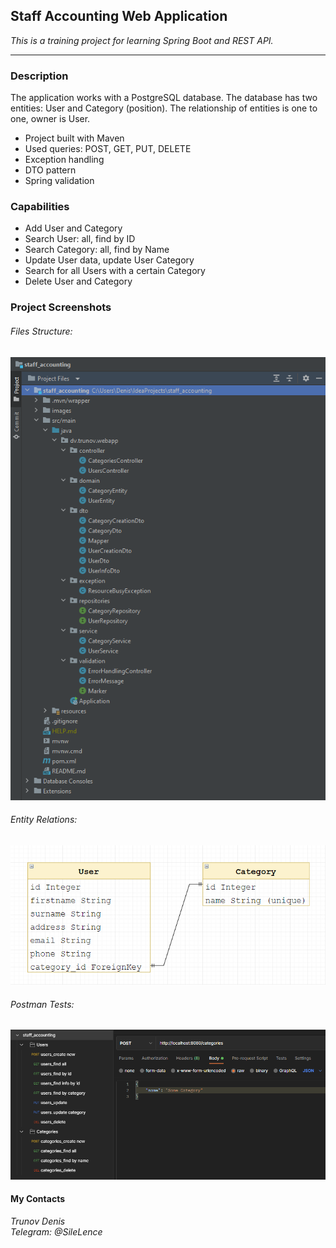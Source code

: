 ## Staff Accounting Web Application
_This is a training project for learning Spring Boot and REST API._
___

### Description
The application works with a PostgreSQL database. 
The database has two entities: User and Category (position). 
The relationship of entities is one to one, owner is User.
- Project built with Maven
- Used queries: POST, GET, PUT, DELETE
- Exception handling
- DTO pattern
- Spring validation

### Capabilities
- Add User and Category
- Search User: all, find by ID
- Search Category: all, find by Name
- Update User data, update User Category
- Search for all Users with a certain Category
- Delete User and Category

### Project Screenshots
###### Files Structure:
![Files Structure](https://raw.githubusercontent.com/SileLence/staff_accounting/master/images/files_structure_3.png)
###### Entity Relations:
![Entity Relations](https://raw.githubusercontent.com/SileLence/staff_accounting/master/images/entity_relation.png)
###### Postman Tests:
![Postman Tests](https://raw.githubusercontent.com/SileLence/staff_accounting/master/images/postman_tests_2.png)

#### My Contacts
_Trunov Denis_\
_Telegram: @SileLence_